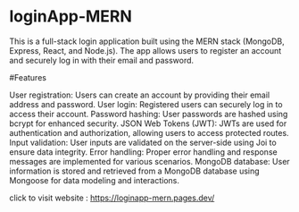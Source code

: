 # loginApp-MERN
This is a full-stack login application built using the MERN stack (MongoDB, Express, React, and Node.js). The app allows users to register an account and securely log in with their email and password.

#Features

 User registration: Users can create an account by providing their email address and password. 
 User login: Registered users can securely log in to access their account.
 Password hashing: User passwords are hashed using bcrypt for enhanced security. JSON Web Tokens (JWT): JWTs are used for authentication and authorization, allowing users to access protected routes.
 Input validation: User inputs are validated on the server-side using Joi to ensure data integrity.
 Error handling: Proper error handling and response messages are implemented for various scenarios. MongoDB database: User information is stored and retrieved from a MongoDB database using Mongoose for data modeling and interactions.

click to visit website : https://loginapp-mern.pages.dev/


